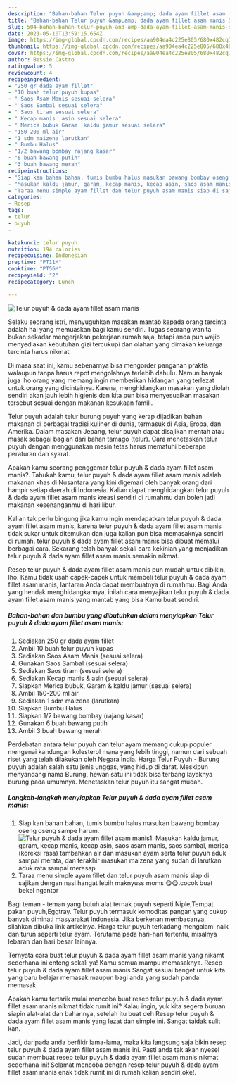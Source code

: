 ```yaml
---
description: "Bahan-bahan Telur puyuh &amp;amp; dada ayam fillet asam manis Sederhana Untuk Jualan"
title: "Bahan-bahan Telur puyuh &amp;amp; dada ayam fillet asam manis Sederhana Untuk Jualan"
slug: 504-bahan-bahan-telur-puyuh-and-amp-dada-ayam-fillet-asam-manis-sederhana-untuk-jualan
date: 2021-05-10T13:59:15.654Z
image: https://img-global.cpcdn.com/recipes/aa904ea4c225e805/680x482cq70/telur-puyuh-dada-ayam-fillet-asam-manis-foto-resep-utama.jpg
thumbnail: https://img-global.cpcdn.com/recipes/aa904ea4c225e805/680x482cq70/telur-puyuh-dada-ayam-fillet-asam-manis-foto-resep-utama.jpg
cover: https://img-global.cpcdn.com/recipes/aa904ea4c225e805/680x482cq70/telur-puyuh-dada-ayam-fillet-asam-manis-foto-resep-utama.jpg
author: Bessie Castro
ratingvalue: 5
reviewcount: 4
recipeingredient:
- "250 gr dada ayam fillet"
- "10 buah telur puyuh kupas"
- " Saos Asam Manis sesuai selera"
- " Saos Sambal sesuai selera"
- " Saos tiram sesuai selera"
- " Kecap manis  asin sesuai selera"
- " Merica bubuk Garam  kaldu jamur sesuai selera"
- "150-200 ml air"
- "1 sdm maizena larutkan"
- " Bumbu Halus"
- "1/2 bawang bombay rajang kasar"
- "6 buah bawang putih"
- "3 buah bawang merah"
recipeinstructions:
- "Siap kan bahan bahan, tumis bumbu halus masukan bawang bombay oseng oseng sampe harum."
- "Masukan kaldu jamur, garam, kecap manis, kecap asin, saos asam manis, saos sambal, merica (koreksi rasa) tambahkan air dan masukan ayam serta telur puyuh aduk sampai merata, dan terakhir masukan maizena yang sudah di larutkan aduk rata sampai meresap"
- "Taraa menu simple ayam fillet dan telur puyuh asam manis siap di sajikan dengan nasi hangat lebih maknyuss moms 😋😋.cocok buat bekel ngantor"
categories:
- Resep
tags:
- telur
- puyuh
- 

katakunci: telur puyuh  
nutrition: 194 calories
recipecuisine: Indonesian
preptime: "PT11M"
cooktime: "PT56M"
recipeyield: "2"
recipecategory: Lunch

---
```



![Telur puyuh &amp; dada ayam fillet asam manis](https://img-global.cpcdn.com/recipes/aa904ea4c225e805/680x482cq70/telur-puyuh-dada-ayam-fillet-asam-manis-foto-resep-utama.jpg)

Selaku seorang istri, menyuguhkan masakan mantab kepada orang tercinta adalah hal yang memuaskan bagi kamu sendiri. Tugas seorang  wanita bukan sekadar mengerjakan pekerjaan rumah saja, tetapi anda pun wajib menyediakan kebutuhan gizi tercukupi dan olahan yang dimakan keluarga tercinta harus nikmat.

Di masa  saat ini, kamu sebenarnya bisa mengorder panganan praktis walaupun tanpa harus repot mengolahnya terlebih dahulu. Namun banyak juga lho orang yang memang ingin memberikan hidangan yang terlezat untuk orang yang dicintainya. Karena, menghidangkan masakan yang diolah sendiri akan jauh lebih higienis dan kita pun bisa menyesuaikan masakan tersebut sesuai dengan makanan kesukaan famili. 

Telur puyuh adalah telur burung puyuh yang kerap dijadikan bahan makanan di berbagai tradisi kuliner di dunia, termasuk di Asia, Eropa, dan Amerika. Dalam masakan Jepang, telur puyuh dapat disajikan mentah atau masak sebagai bagian dari bahan tamago (telur). Cara menetaskan telur puyuh dengan menggunakan mesin tetas harus mematuhi beberapa peraturan dan syarat.

Apakah kamu seorang penggemar telur puyuh &amp; dada ayam fillet asam manis?. Tahukah kamu, telur puyuh &amp; dada ayam fillet asam manis adalah makanan khas di Nusantara yang kini digemari oleh banyak orang dari hampir setiap daerah di Indonesia. Kalian dapat menghidangkan telur puyuh &amp; dada ayam fillet asam manis kreasi sendiri di rumahmu dan boleh jadi makanan kesenanganmu di hari libur.

Kalian tak perlu bingung jika kamu ingin mendapatkan telur puyuh &amp; dada ayam fillet asam manis, karena telur puyuh &amp; dada ayam fillet asam manis tidak sukar untuk ditemukan dan juga kalian pun bisa memasaknya sendiri di rumah. telur puyuh &amp; dada ayam fillet asam manis bisa dibuat memalui berbagai cara. Sekarang telah banyak sekali cara kekinian yang menjadikan telur puyuh &amp; dada ayam fillet asam manis semakin nikmat.

Resep telur puyuh &amp; dada ayam fillet asam manis pun mudah untuk dibikin, lho. Kamu tidak usah capek-capek untuk membeli telur puyuh &amp; dada ayam fillet asam manis, lantaran Anda dapat membuatnya di rumahmu. Bagi Anda yang hendak menghidangkannya, inilah cara menyajikan telur puyuh &amp; dada ayam fillet asam manis yang mantab yang bisa Kamu buat sendiri.

<!--inarticleads1-->

##### Bahan-bahan dan bumbu yang dibutuhkan dalam menyiapkan Telur puyuh &amp; dada ayam fillet asam manis:

1. Sediakan 250 gr dada ayam fillet
1. Ambil 10 buah telur puyuh kupas
1. Sediakan  Saos Asam Manis (sesuai selera)
1. Gunakan  Saos Sambal (sesuai selera)
1. Sediakan  Saos tiram (sesuai selera)
1. Sediakan  Kecap manis &amp; asin (sesuai selera)
1. Siapkan  Merica bubuk, Garam &amp; kaldu jamur (sesuai selera)
1. Ambil 150-200 ml air
1. Sediakan 1 sdm maizena (larutkan)
1. Siapkan  Bumbu Halus
1. Siapkan 1/2 bawang bombay (rajang kasar)
1. Gunakan 6 buah bawang putih
1. Ambil 3 buah bawang merah


Perdebatan antara telur puyuh dan telur ayam memang cukup populer mengenai kandungan kolesterol mana yang lebih tinggi, namun dari sebuah riset yang telah dilakukan oleh Negara India. Harga Telur Puyuh - Burung puyuh adalah salah satu jenis unggas, yang hidup di darat. Meskipun menyandang nama Burung, hewan satu ini tidak bisa terbang layaknya burung pada umumnya. Menetaskan telur puyuh itu sangat mudah. 

<!--inarticleads2-->

##### Langkah-langkah menyiapkan Telur puyuh &amp; dada ayam fillet asam manis:

1. Siap kan bahan bahan, tumis bumbu halus masukan bawang bombay oseng oseng sampe harum.
<img src="https://img-global.cpcdn.com/steps/4c8a8196682dd053/160x128cq70/telur-puyuh-dada-ayam-fillet-asam-manis-langkah-memasak-1-foto.jpg" alt="Telur puyuh &amp; dada ayam fillet asam manis">1. Masukan kaldu jamur, garam, kecap manis, kecap asin, saos asam manis, saos sambal, merica (koreksi rasa) tambahkan air dan masukan ayam serta telur puyuh aduk sampai merata, dan terakhir masukan maizena yang sudah di larutkan aduk rata sampai meresap
1. Taraa menu simple ayam fillet dan telur puyuh asam manis siap di sajikan dengan nasi hangat lebih maknyuss moms 😋😋.cocok buat bekel ngantor


Bagi teman - teman yang butuh alat ternak puyuh seperti Niple,Tempat pakan puyuh,Eggtray. Telur puyuh termasuk komoditas pangan yang cukup banyak diminati masyarakat Indonesia. Jika berkenan membacanya, silahkan dibuka link artikelnya. Harga telur puyuh terkadang mengalami naik dan turun seperti telur ayam. Terutama pada hari-hari tertentu, misalnya lebaran dan hari besar lainnya. 

Ternyata cara buat telur puyuh &amp; dada ayam fillet asam manis yang nikamt sederhana ini enteng sekali ya! Kamu semua mampu memasaknya. Resep telur puyuh &amp; dada ayam fillet asam manis Sangat sesuai banget untuk kita yang baru belajar memasak maupun bagi anda yang sudah pandai memasak.

Apakah kamu tertarik mulai mencoba buat resep telur puyuh &amp; dada ayam fillet asam manis nikmat tidak rumit ini? Kalau ingin, yuk kita segera buruan siapin alat-alat dan bahannya, setelah itu buat deh Resep telur puyuh &amp; dada ayam fillet asam manis yang lezat dan simple ini. Sangat taidak sulit kan. 

Jadi, daripada anda berfikir lama-lama, maka kita langsung saja bikin resep telur puyuh &amp; dada ayam fillet asam manis ini. Pasti anda tak akan nyesel sudah membuat resep telur puyuh &amp; dada ayam fillet asam manis nikmat sederhana ini! Selamat mencoba dengan resep telur puyuh &amp; dada ayam fillet asam manis enak tidak rumit ini di rumah kalian sendiri,oke!.

